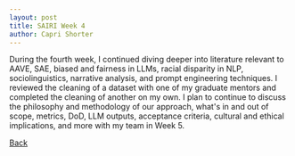 ```yaml
---
layout: post
title: SAIRI Week 4
author: Capri Shorter
---
```


During the fourth week, I continued diving deeper into literature relevant to AAVE, SAE, biased and fairness in LLMs, racial disparity in NLP, sociolinguistics, narrative analysis, and prompt engineering techniques. I reviewed the cleaning of a dataset with one of my graduate
mentors and completed the cleaning of another on my own. I plan to continue to discuss the philosophy and methodology of our approach, what's in and out of scope, metrics, DoD, LLM outputs, acceptance criteria, cultural and ethical implications, and more with my team in Week 5.    


[Back](./)
